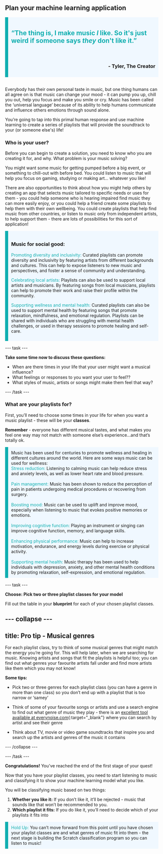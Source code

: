 ## Plan your machine learning application

<div style='border-left: solid; border-width:10px; border-color: #0faeb0; background-color: aliceblue; padding: 10px;'>
<h2 style="color: #0faeb0">“The thing is, I make music <i>I</i> like. So it's just weird if someone says <i>they</i> don't like it.”</h2> </div>
<div style='border-left: solid; border-width:10px; border-color: #0faeb0; background-color: aliceblue; padding: 10px; text-align: right'>
<h3>- Tyler, The Creator</h3>
</div>
<br>

Everybody has their own personal taste in music, but one thing humans can all agree on is that music can change your mood - it can pump you up, chill you out, help you focus and make you smile or cry. Music has been called the ‘universal language’ because of its ability to help humans communicate and influence others emotions through sound alone. 

You’re going to tap into this primal human response and use machine learning to create a series of playlists that will provide the soundtrack to your (or someone else's) life!

### Who is your user?

Before you can begin to create a solution, you need to know who you are creating it for, and why. What problem is your music solving?

You might want some music for getting pumped before a big event, or something to chill-out with before bed. You could listen to music that will help you focus on gaming, studying or making art… whatever you like! 

There are also opportunities to think about how you might help others by creating an app that selects music tailored to specific needs or uses for them - you could help someone who is hearing impaired find music they can more easily enjoy, or you could help a friend create some playlists to help them with their own wellbeing. You could create playlists that help find music from other countries, or listen to music only from independent artists, to help support them - there are lots of possibilities for this sort of application!

<div style='border-left: solid; border-width:10px; border-color: #0faeb0; background-color: aliceblue; padding: 10px;'>
<h3> Music for social good:</h3>

<span style="color: #0faeb0">Promoting diversity and inclusivity:</span> Curated playlists can promote diversity and inclusivity by featuring artists from different backgrounds and cultures. This can help to expose listeners to new music and perspectives, and foster a sense of community and understanding.

<span style="color: #0faeb0">Celebrating local artists:</span> Playlists can also be used to support local artists and musicians. By featuring songs from local musicians, playlists can help to promote their work and raise their profile within the community.

<span style="color: #0faeb0">Supporting wellness and mental health:</span> Curated playlists can also be used to support mental health by featuring songs that promote relaxation, mindfulness, and emotional regulation. Playlists can be shared with individuals who are struggling with mental health challenges, or used in therapy sessions to promote healing and self-care.

</div>

--- task ---

**Take some time now to discuss these questions:**

+ When are there times in your life that your user might want a musical influence?
+ What feelings or responses to you want your user to feel??
+ What styles of music, artists or songs might make them feel that way?

--- /task ---

### What are your playlists for?

First, you’ll need to choose some times in your life for when you want a music playlist - these will be your **classes**. 

**Remember** - everyone has different musical tastes, and what makes you feel one way may not match with someone else’s experience…and that’s totally ok.

<div style='border-left: solid; border-width:10px; border-color: #0faeb0; background-color: aliceblue; padding: 10px;'>
Music has been used for centuries to promote wellness and healing in different cultures around the world. Here are some ways music can be used for wellness:
<br>
<span style="color: #0faeb0">Stress reduction:</span> Listening to calming music can help reduce stress and anxiety levels, as well as lower heart rate and blood pressure.
<br><br>
<span style="color: #0faeb0">Pain management:</span> Music has been shown to reduce the perception of pain in patients undergoing medical procedures or recovering from surgery.
<br><br>
<span style="color: #0faeb0">Boosting mood:</span> Music can be used to uplift and improve mood, especially when listening to music that evokes positive memories or emotions.
<br><br>
<span style="color: #0faeb0">Improving cognitive function:</span> Playing an instrument or singing can improve cognitive function, memory, and language skills.
<br><br>
<span style="color: #0faeb0">Enhancing physical performance:</span> Music can help to increase motivation, endurance, and energy levels during exercise or physical activity.
<br><br>
<span style="color: #0faeb0">Supporting mental health:</span> Music therapy has been used to help individuals with depression, anxiety, and other mental health conditions by promoting relaxation, self-expression, and emotional regulation.
<br>
</div>

--- task ---

**Choose: Pick two or three playlist classes for your model**

Fill out the table in your **blueprint** for each of your chosen playlist classes. 

--- collapse ---
---
title: Pro tip - Musical genres
---

For each playlist class, try to think of some musical genres that might match the energy you’re going for. This will help later, when we are searching for music. Knowing artists and songs that fit the playlists is helpful too; you can find out what genres your favourite artists fall under and find more artists like them which you may not know!

**Some tips:**
+ Pick two or three genres for each playlist class (you can have a genre in more than one class) so you don’t end up with a playlist that is too narrow or ‘samey’

+ Think of some of your favourite songs or artists and use a search engine to find out what genre of music they play - there is an [excellent tool available at everynoise.com](https://everynoise.com/){:target="_blank"} where you can search by artist and see their genre

+ Think about TV, movie or video game soundtracks that inspire you and search up the artists and genres of the music it contains

--- /collapse ---

--- /task ---

**Congratulations!** You've reached the end of the first stage of your quest! 

Now that you have your playlist classes, you need to start listening to music and classifying it to show your machine learning model what you like.

You will be classifying music based on two things: 
1. **Whether you like it:** If you don’t like it, it’ll be rejected - music that sounds like that won’t be recommended to you.
2. **Which playlist it fits:** If you do like it, you’ll need to decide which of your playlists it fits into

<p style='border-left: solid; border-width:10px; border-color: #0faeb0; background-color: aliceblue; padding: 10px;'>
<span style="color: #0faeb0">Hold Up:</span> You can’t move forward from this point until you have chosen your playlist classes are and what genres of music fit into them - the next stage is building the Scratch classification program so you can listen to music!
</p>
